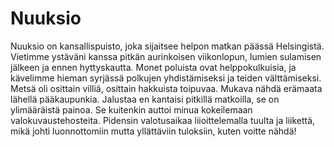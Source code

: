 # Nuuksio

Nuuksio on kansallispuisto, joka sijaitsee helpon matkan päässä Helsingistä. Vietimme ystäväni kanssa pitkän aurinkoisen viikonlopun, lumien sulamisen jälkeen ja ennen hyttyskautta. Monet poluista ovat helppokulkuisia, ja kävelimme hieman syrjässä polkujen yhdistämiseksi ja teiden välttämiseksi. Metsä oli osittain villiä, osittain hakkuista toipuvaa. Mukava nähdä erämaata lähellä pääkaupunkia. Jalustaa en kantaisi pitkillä matkoilla, se on ylimääräistä painoa. Se kuitenkin auttoi minua kokeilemaan valokuvaustehosteita. Pidensin valotusaikaa liioittelemalla tuulta ja liikettä, mikä johti luonnottomiin mutta yllättäviin tuloksiin, kuten voitte nähdä!
